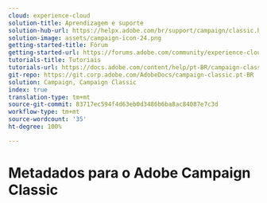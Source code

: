 ```yaml
---
cloud: experience-cloud
solution-title: Aprendizagem e suporte
solution-hub-url: https://helpx.adobe.com/br/support/campaign/classic.html
solution-image: assets/campaign-icon-24.png
getting-started-title: Fórum
getting-started-url: https://forums.adobe.com/community/experience-cloud/marketing-cloud/campaign/classic
tutorials-title: Tutoriais
tutorials-url: https://docs.adobe.com/content/help/pt-BR/campaign-classic-learn/tutorials/overview.html
git-repo: https://git.corp.adobe.com/AdobeDocs/campaign-classic.pt-BR
solution: Campaign, Campaign Classic
index: true
translation-type: tm+mt
source-git-commit: 83717ec594f4d63eb0d3486b6ba8ac84087e7c3d
workflow-type: tm+mt
source-wordcount: '35'
ht-degree: 100%

---
```



# Metadados para o Adobe Campaign Classic
